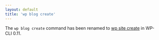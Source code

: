 ```yaml
---
layout: default
title: 'wp blog create'
---
```

The `wp blog create` command has been renamed to [wp site create](/commands/site/create) in WP-CLI 0.11.
